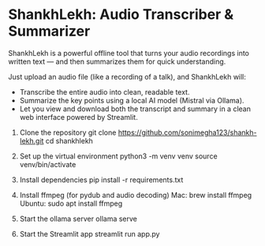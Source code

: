 # ShankhLekh: Audio Transcriber & Summarizer
ShankhLekh is a powerful offline tool that turns your audio recordings into written text — and then summarizes them for quick understanding.

Just upload an audio file (like a recording of a talk), and ShankhLekh will:
- Transcribe the entire audio into clean, readable text.
- Summarize the key points using a local AI model (Mistral via Ollama).
- Let you view and download both the transcript and summary in a clean web interface powered by Streamlit.

1. Clone the repository
git clone https://github.com/sonimegha123/shankh-lekh.git
cd shankhlekh

3. Set up the virtual environment
python3 -m venv venv
source venv/bin/activate

5. Install dependencies
pip install -r requirements.txt

6. Install ffmpeg (for pydub and audio decoding)
Mac:
brew install ffmpeg
Ubuntu:
sudo apt install ffmpeg

5. Start the ollama server
ollama serve

6. Start the Streamlit app
streamlit run app.py


